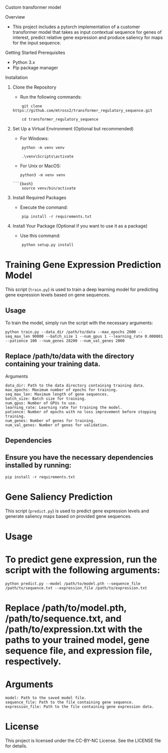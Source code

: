 Custom transformer model

Overview

* This project includes a pytorch implementation of a customer transformer model that takes as input contextual sequence for genes of interest, predict relative gene expression and produce saliency for maps for the input sequence.


Getting Started
Prerequisites

* Python 3.x
* Pip package manager

Installation

1. Clone the Repository
    * Run the following commands:
	```{bash}
    	git clone https://github.com/mtross2/transformer_regulatory_sequence.git
	```
	```{bash}
    	cd transformer_regulatory_sequence
	```
2. Set Up a Virtual Environment (Optional but recommended)

    * For Windows:
	```{bash}
        python -m venv venv
	```
	```{bash}
        .\venv\Scripts\activate
	```
    * For Unix or MacOS:
    	```{bash}
        python3 -m venv venv
	```
	```{bash}
        source venv/bin/activate
	```
3. Install Required Packages

    * Execute the command:
	```{bash}
        pip install -r requirements.txt
	```
4. Install Your Package (Optional if you want to use it as a package)

    * Use this command:
	```{bash}
        python setup.py install
	```
# Training Gene Expression Prediction Model

This script (`train.py`) is used to train a deep learning model for predicting gene expression levels based on gene sequences.

## Usage

To train the model, simply run the script with the necessary arguments:

```{bash}
python train.py --data_dir /path/to/data --max_epochs 2000 --seq_max_len 90000 --batch_size 1 --num_gpus 1 --learning_rate 0.000001 --patience 100 --num_genes 28200 --num_val_genes 2000
```

## Replace /path/to/data with the directory containing your training data.
Arguments

    data_dir: Path to the data directory containing training data.
    max_epochs: Maximum number of epochs for training.
    seq_max_len: Maximum length of gene sequences.
    batch_size: Batch size for training.
    num_gpus: Number of GPUs to use.
    learning_rate: Learning rate for training the model.
    patience: Number of epochs with no loss improvement before stopping training.
    num_genes: Number of genes for training.
    num_val_genes: Number of genes for validation.



## Dependencies

## Ensure you have the necessary dependencies installed by running:
```{bash}
pip install -r requirements.txt
```

# Gene Saliency Prediction

This script (`predict.py`) is used to predict gene expression levels and generate saliency maps based on provided gene sequences.

# Usage

# To predict gene expression, run the script with the following arguments:

```{bash}
python predict.py --model /path/to/model.pth --sequence_file /path/to/sequence.txt --expression_file /path/to/expression.txt
```

# Replace /path/to/model.pth, /path/to/sequence.txt, and /path/to/expression.txt with the paths to your trained model, gene sequence file, and expression file, respectively.
# Arguments

    model: Path to the saved model file.
    sequence_file: Path to the file containing gene sequence.
    expression_file: Path to the file containing gene expression data.

# License

This project is licensed under the CC-BY-NC  License. See the LICENSE file for details.
